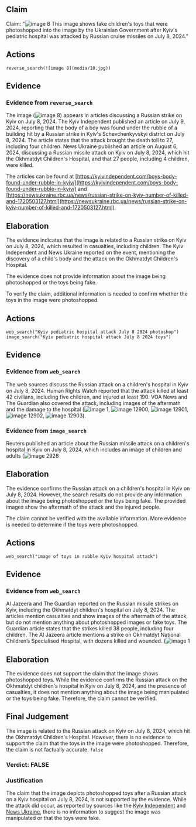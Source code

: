 ## Claim
Claim: "![image 8](media/10.jpg) This image shows fake children's toys that were photoshopped into the image by the Ukrainian Government after Kyiv's pediatric hospital was attacked by Russian cruise missiles on July 8, 2024."

## Actions
```
reverse_search(![image 8](media/10.jpg))
```

## Evidence
### Evidence from `reverse_search`
The image (![image 8](media/10.jpg)) appears in articles discussing a Russian strike on Kyiv on July 8, 2024. The Kyiv Independent published an article on July 9, 2024, reporting that the body of a boy was found under the rubble of a building hit by a Russian strike in Kyiv's Schevchenkyvskyi district on July 8, 2024. The article states that the attack brought the death toll to 27, including four children. News Ukraine published an article on August 6, 2024, discussing a Russian missile attack on Kyiv on July 8, 2024, which hit the Okhmatdyt Children's Hospital, and that 27 people, including 4 children, were killed.

The articles can be found at [https://kyivindependent.com/boys-body-found-under-rubble-in-kyiv/](https://kyivindependent.com/boys-body-found-under-rubble-in-kyiv/) and [https://newsukraine.rbc.ua/news/russian-strike-on-kyiv-number-of-killed-and-1720503127.html](https://newsukraine.rbc.ua/news/russian-strike-on-kyiv-number-of-killed-and-1720503127.html).


## Elaboration
The evidence indicates that the image is related to a Russian strike on Kyiv on July 8, 2024, which resulted in casualties, including children. The Kyiv Independent and News Ukraine reported on the event, mentioning the discovery of a child's body and the attack on the Okhmatdyt Children's Hospital.

The evidence does not provide information about the image being photoshopped or the toys being fake.

To verify the claim, additional information is needed to confirm whether the toys in the image were photoshopped.


## Actions
```
web_search("Kyiv pediatric hospital attack July 8 2024 photoshop")
image_search("Kyiv pediatric hospital attack July 8 2024 toys")
```

## Evidence
### Evidence from `web_search`
The web sources discuss the Russian attack on a children's hospital in Kyiv on July 8, 2024. Human Rights Watch reported that the attack killed at least 42 civilians, including five children, and injured at least 190. VOA News and The Guardian also covered the attack, including images of the aftermath and the damage to the hospital (![image 1](media/0.jpg), ![image 12900](media/2025-08-31_17-41-1756662104-295924.jpg), ![image 12901](media/2025-08-31_17-41-1756662104-629034.jpg), ![image 12902](media/2025-08-31_17-41-1756662106-931579.jpg), ![image 12903](media/2025-08-31_17-41-1756662108-125431.jpg)).


### Evidence from `image_search`
Reuters published an article about the Russian missile attack on a children's hospital in Kyiv on July 8, 2024, which includes an image of children and adults (![image 2928](media/2025-08-21_17-19-1755796799-578668.jpg)

## Elaboration
The evidence confirms the Russian attack on a children's hospital in Kyiv on July 8, 2024. However, the search results do not provide any information about the image being photoshopped or the toys being fake. The provided images show the aftermath of the attack and the injured people.

The claim cannot be verified with the available information. More evidence is needed to determine if the toys were photoshopped.


## Actions
```
web_search("image of toys in rubble Kyiv hospital attack")
```

## Evidence
### Evidence from `web_search`
Al Jazeera and The Guardian reported on the Russian missile strikes on Kyiv, including the Okhmatdyt children's hospital on July 8, 2024. The articles mention casualties and show images of the aftermath of the attack, but do not mention anything about photoshopped images or fake toys. The Guardian article states that the strikes killed 38 people, including four children. The Al Jazeera article mentions a strike on Okhmatdyt National Children’s Specialised Hospital, with dozens killed and wounded. (![image 1](media/0.jpg)

## Elaboration
The evidence does not support the claim that the image shows photoshopped toys. While the evidence confirms the Russian attack on the Okhmatdyt children's hospital in Kyiv on July 8, 2024, and the presence of casualties, it does not mention anything about the image being manipulated or the toys being fake. Therefore, the claim cannot be verified.


## Final Judgement
The image is related to the Russian attack on Kyiv on July 8, 2024, which hit the Okhmatdyt Children's Hospital. However, there is no evidence to support the claim that the toys in the image were photoshopped. Therefore, the claim is not factually accurate. `false`

### Verdict: FALSE

### Justification
The claim that the image depicts photoshopped toys after a Russian attack on a Kyiv hospital on July 8, 2024, is not supported by the evidence. While the attack did occur, as reported by sources like the [Kyiv Independent](https://kyivindependent.com/boys-body-found-under-rubble-in-kyiv/) and [News Ukraine](https://newsukraine.rbc.ua/news/russian-strike-on-kyiv-number-of-killed-and-1720503127.html), there is no information to suggest the image was manipulated or that the toys were fake.
